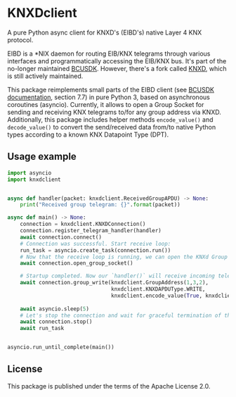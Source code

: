 # KNXDclient

A pure Python async client for KNXD's (EIBD's) native Layer 4 KNX protocol.

EIBD is a *NIX daemon for routing EIB/KNX telegrams through various interfaces and programmatically accessing the EIB/KNX bus.
It's part of the no-longer maintained [BCUSDK](https://www.auto.tuwien.ac.at/~mkoegler/index.php/bcusdk).
However, there's a fork called [KNXD](https://github.com/knxd/knxd), which is still actively maintained. 

This package reimplements small parts of the EIBD client (see [BCUSDK documentation](https://web.archive.org/web/20160418110523/https://www.auto.tuwien.ac.at/~mkoegler/eib/sdkdoc-0.0.5.pdf>), section 7.7)
in pure Python 3, based on asynchronous coroutines (asyncio).
Currently, it allows to open a Group Socket for sending and receiving KNX telegrams to/for any group address via KNXD.
Additionally, this package includes helper methods `encode_value()` and `decode_value()` to convert the send/received data from/to native Python types according to a known KNX Datapoint Type (DPT).


## Usage example

```python
import asyncio
import knxdclient


async def handler(packet: knxdclient.ReceivedGroupAPDU) -> None:
    print("Received group telegram: {}".format(packet))

async def main() -> None:
    connection = knxdclient.KNXDConnection()
    connection.register_telegram_handler(handler)
    await connection.connect()
    # Connection was successful. Start receive loop:
    run_task = asyncio.create_task(connection.run())
    # Now that the receive loop is running, we can open the KNXd Group Socket:
    await connection.open_group_socket()

    # Startup completed. Now our `handler()` will receive incoming telegrams and we can send some:
    await connection.group_write(knxdclient.GroupAddress(1,3,2),
                                 knxdclient.KNXDAPDUType.WRITE,
                                 knxdclient.encode_value(True, knxdclient.KNXDPT.BOOLEAN))
    
    await asyncio.sleep(5)
    # Let's stop the connection and wait for graceful termination of the receive loop:
    await connection.stop()
    await run_task


asyncio.run_until_complete(main())
```

## License

This package is published under the terms of the Apache License 2.0.
